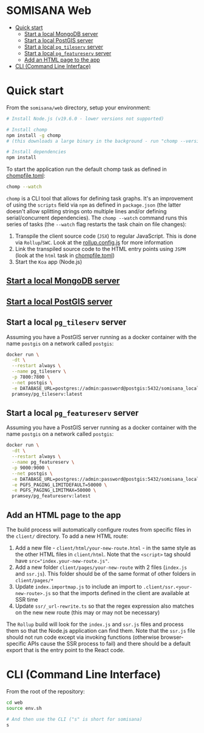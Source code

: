 # SOMISANA Web

<!-- START doctoc generated TOC please keep comment here to allow auto update -->
<!-- DON'T EDIT THIS SECTION, INSTEAD RE-RUN doctoc TO UPDATE -->

- [Quick start](#quick-start)
  - [Start a local MongoDB server](#start-a-local-mongodb-server)
  - [Start a local PostGIS server](#start-a-local-postgis-server)
  - [Start a local `pg_tileserv` server](#start-a-local-pg_tileserv-server)
  - [Start a local `pg_featureserv` server](#start-a-local-pg_featureserv-server)
  - [Add an HTML page to the app](#add-an-html-page-to-the-app)
- [CLI (Command Line Interface)](#cli-command-line-interface)

<!-- END doctoc generated TOC please keep comment here to allow auto update -->

# Quick start

From the `somisana/web` directory, setup your environment:

```sh
# Install Node.js (v19.6.0 - lower versions not supported)

# Install chomp
npm install -g chomp
# (this downloads a large binary in the background - run "chomp --version", which will output once the binary is downloaded)

# Install dependencies
npm install
```

To start the application run the default chomp task as defined in [chompfile.toml](chompfile.toml):

```sh
chomp --watch
```

`chomp` is a CLI tool that allows for defining task graphs. It's an improvement of using the `scripts` field via `npm` as defined in `package.json` (the latter doesn't allow splitting strings onto multiple lines and/or defining serial/concurrent dependencies). The `chomp --watch` command runs this series of tasks (the `--watch` flag restarts the task chain on file changes):

1. Transpile the client source code (`JSX`) to regular JavaScript. This is done via `Rollup`/`SWC`. Look at the [rollup.config.js](rollup.config.js) for more information
2. Link the transpiled source code to the HTML entry points using `JSPM` (look at the `html` task in [chompfile.toml](chompfile.toml))
3. Start the `Koa` app (Node.js)

## [Start a local MongoDB server](https://github.com/SAEON/mongo#local-development)

## [Start a local PostGIS server](https://github.com/SAEON/postgis#local-development)

## Start a local `pg_tileserv` server

Assuming you have a PostGIS server running as a docker container with the name `postgis` on a network called `postgis`:

```sh
docker run \
  -dt \
  --restart always \
  --name pg_tileserv \
  -p 7800:7800 \
  --net postgis \
  -e DATABASE_URL=postgres://admin:password@postgis:5432/somisana_local \
  pramsey/pg_tileserv:latest
```

## Start a local `pg_featureserv` server

Assuming you have a PostGIS server running as a docker container with the name `postgis` on a network called `postgis`:

```sh
docker run \
  -dt \
  --restart always \
  --name pg_featureserv \
  -p 9000:9000 \
  --net postgis \
  -e DATABASE_URL=postgres://admin:password@postgis:5432/somisana_local \
  -e PGFS_PAGING_LIMITDEFAULT=50000 \
  -e PGFS_PAGING_LIMITMAX=50000 \
  pramsey/pg_featureserv:latest
```

## Add an HTML page to the app

The build process will automatically configure routes from specific files in the `client/` directory. To add a new HTML route:

1. Add a new file - `client/html/your-new-route.html` - in the same style as the other HTML files in `client/html`. Note that the `<script>` tag should have `src="index.your-new-route.js"`.
2. Add a new folder `client/pages/your-new-route` with 2 files (`index.js` and `ssr.js`). This folder should be of the same format of other folders in `client/pages/*`
3. Update `index.importmap.js` to include an import to `.client/ssr.<your-new-route>.js` so that the imports defined in the client are available at SSR time
4. Update `ssr/_url-rewrite.ts` so that the regex expression also matches on the new new route (this may or may not be necessary)

The `Rollup` build will look for the `index.js` and `ssr.js` files and process them so that the Node.js application can find them. Note that the `ssr.js` file should not run code except via invoking functions (otherwise browser-specific APIs cause the SSR process to fail) and there should be a default export that is the entry point to the React code.

# CLI (Command Line Interface)

From the root of the repository:

```sh
cd web
source env.sh

# And then use the CLI ("s" is short for somisana)
s
```

